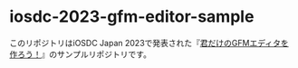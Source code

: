 # iosdc-2023-gfm-editor-sample
このリポジトリはiOSDC Japan 2023で発表された『[君だけのGFMエディタを作ろう！](https://fortee.jp/iosdc-japan-2023/proposal/17181b9b-3c8f-471f-93db-da377ad90ece)』のサンプルリポジトリです。
